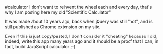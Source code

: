 #calculator
I don't want to reinvent the wheel each and every day, that's why I am posting here my old "Scientific Calculator"

It was made about 10 years ago, back when jQuery was still "hot", and is still published as Chrome extension on my site.

Even if this is just copy/pasted, I don't consider it "cheating" because I did, indeed, write this app many years ago and it should be a proof that I can, in fact, build JavaScript calculator ;-)
